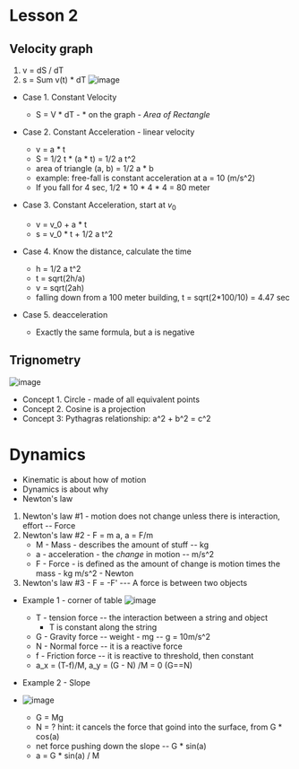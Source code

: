 # Lesson 2

## Velocity graph
1. v = dS / dT
2. s = Sum v(t) * dT
![image](https://user-images.githubusercontent.com/71202720/174487132-0f3a1c94-32dd-4898-8c3b-f8ea7c989668.png)

* Case 1. Constant Velocity
     * S = V * dT - 
      * on the graph - _Area of Rectangle_
     
* Case 2. Constant Acceleration - linear velocity
     * v = a * t
     * S = 1/2 t * (a * t) = 1/2 a t^2
     * area of triangle (a, b) = 1/2 a * b
     * example: free-fall is constant acceleration at a = 10 (m/s^2)
     * If you fall for 4 sec, 1/2 * 10 * 4 * 4 = 80 meter

* Case 3. Constant Acceleration, start at $v_0$
     * v = v_0 + a * t
     * s = v_0 * t + 1/2 a t^2

* Case 4. Know the distance, calculate the time
    * h = 1/2 a t^2
    * t = sqrt(2h/a)
    * v = sqrt(2ah)
    * falling down from a 100 meter building, t = sqrt(2*100/10) = 4.47 sec

* Case 5. deacceleration
    * Exactly the same formula, but a is negative

## Trignometry
![image](https://user-images.githubusercontent.com/71202720/174487194-c35f022c-642d-4909-acae-61d6379494c0.png)
* Concept 1. Circle - made of all equivalent points
* Concept 2. Cosine is a projection
* Concept 3: Pythagras relationship: a^2 + b^2 = c^2

# Dynamics
* Kinematic is about how of motion
* Dynamics is about why
* Newton's law

1. Newton's law #1 - motion does not change unless there is interaction, effort -- Force
2. Newton's law #2 - F = m a, a = F/m
    *  M - Mass - describes the amount of stuff -- kg
    *  a - acceleration - the *change* in motion -- m/s^2
    *  F - Force - is defined as the amount of change is motion times the mass - kg m/s^2 - Newton
3. Newton's law #3 - F = -F' --- A force is between two objects

* Example 1 - corner of table
    ![image](https://user-images.githubusercontent.com/71202720/174489329-6f8847b3-f6a3-4fcb-b8d2-2c06a08499d7.png)
    * T - tension force -- the interaction between a string and object
        * T is constant along the string
    * G - Gravity force -- weight - mg  -- g = 10m/s^2
    * N - Normal force -- it is a reactive force
    * f - Friction force -- it is reactive to threshold, then constant
    * a_x = (T-f)/M, a_y = (G - N) /M = 0 (G==N)

* Example 2 - Slope
* ![image](https://user-images.githubusercontent.com/71202720/174489522-f004b2ba-f41b-4d30-8de3-493824b74854.png)
    * G  = Mg
    * N = ? hint: it cancels the force that goind into the surface, from G * cos(a)
    * net force pushing down the slope -- G * sin(a)
    * a = G * sin(a) / M

